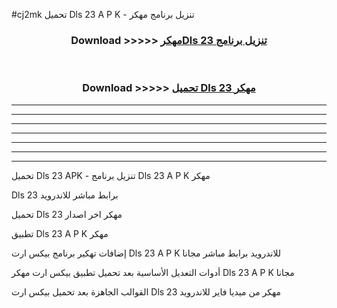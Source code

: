 #cj2mk تحميل Dls 23  A P K - تنزيل برنامج مهكر



<div align="center">
<h3>Download >>>>> <a href="https://runaway1.web.app/?sq=Dls 23 ">مهكرDls 23  تنزيل برنامج</a></h3><br>

<h3>Download >>>>> <a href="https://runaway1.web.app/?sq=Dls 23 ">تحميل Dls 23  مهكر</a></h3>
</div>


----------------------------------------------------------

----------------------------------------------------------

----------------------------------------------------------

----------------------------------------------------------

----------------------------------------------------------

----------------------------------------------------------

----------------------------------------------------------

تحميل Dls 23  APK - تنزيل برنامج Dls 23  A P K مهكر

Dls 23  برابط مباشر للاندرويد

تحميل Dls 23  مهكر اخر اصدار

تطبيق Dls 23  A P K مهكر

إضافات تهكير برنامج بيكس ارت Dls 23  A P K للاندرويد برابط مباشر مجانا

أدوات التعديل الأساسية بعد تحميل تطبيق بيكس ارت مهكر Dls 23  A P K مجانا

القوالب الجاهزة بعد تحميل بيكس ارت Dls 23  مهكر من ميديا فاير للاندرويد


